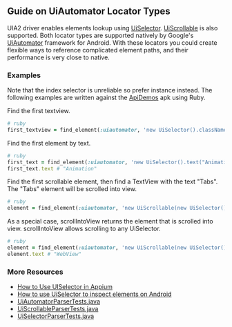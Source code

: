 ## Guide on UiAutomator Locator Types

UIA2 driver enables elements lookup using [UiSelector](http://developer.android.com/reference/android/support/test/uiautomator/UiSelector.html).
[UiScrollable](http://developer.android.com/reference/android/support/test/uiautomator/UiScrollable.html)
is also supported.
Both locator types are supported natively by Google's [UiAutomator](https://developer.android.com/training/testing/other-components/ui-automator) framework for Android. With these locators you could create flexible ways to reference complicated element paths, and their performance is very close to native.

### Examples

Note that the index selector is unreliable so prefer instance instead. The
following examples are written against the [ApiDemos](https://github.com/appium/android-apidemos) apk using Ruby.

Find the first textview.

```ruby
# ruby
first_textview = find_element(:uiautomator, 'new UiSelector().className("android.widget.TextView").instance(0)');
```

Find the first element by text.

```ruby
# ruby
first_text = find_element(:uiautomator, 'new UiSelector().text("Animation")')
first_text.text # "Animation"
```

Find the first scrollable element, then find a TextView with the text "Tabs".
The "Tabs" element will be scrolled into view.

```ruby
# ruby
element = find_element(:uiautomator, 'new UiScrollable(new UiSelector().scrollable(true).instance(0)).getChildByText(new UiSelector().className("android.widget.TextView"), "Tabs")')
```

As a special case, scrollIntoView returns the element that is scrolled into view.
scrollIntoView allows scrolling to any UiSelector.

```ruby
# ruby
element = find_element(:uiautomator, 'new UiScrollable(new UiSelector().scrollable(true).instance(0)).scrollIntoView(new UiSelector().text("WebView").instance(0));')
element.text # "WebView"
```

### More Resources

- [How to Use UISelector in Appium](http://code2test.com/appium-tutorial/how-to-use-uiselector-in-appium/)
- [How to use UiSelector to inspect elements on Android](https://www.automationtestinghub.com/uiselector-android/)
- [UiAutomatorParserTests.java](https://github.com/appium/appium-uiautomator2-server/blob/master/app/src/test/java/io/appium/uiautomator2/utils/UiAutomatorParserTests.java)
- [UiScrollableParserTests.java](https://github.com/appium/appium-uiautomator2-server/blob/master/app/src/test/java/io/appium/uiautomator2/utils/UiScrollableParserTests.java)
- [UiSelectorParserTests.java](https://github.com/appium/appium-uiautomator2-server/blob/master/app/src/test/java/io/appium/uiautomator2/utils/UiSelectorParserTests.java)
